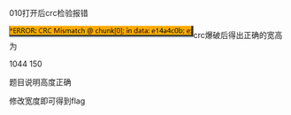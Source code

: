 010打开后crc检验报错

![image-20250422204940256](./assets/image-20250422204940256.png)crc爆破后得出正确的宽高为

1044 150

题目说明高度正确

修改宽度即可得到flag

